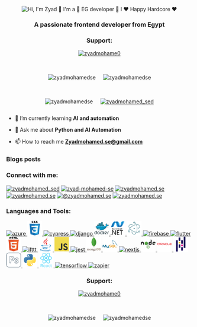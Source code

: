 <p align="center">
  <img src="https://media.giphy.com/media/v1.Y2lkPTc5MGI3NjExZDUwOWlldXd6Ym9uODk3azEzbm93bWx2N3Zrd2lnbWQxeXU2b2hrMCZlcD12MV9pbnRlcm5hbF9naWZfYnlfaWQmY3Q9Zw/zjeKQyF9bBsEsKKeZU/giphy.gif" alt="Hi, I'm Zyad 👋 I'm a 🚀 EG developer 🚀 I ❤️ Happy Hardcore ❤️">
</p>

<h3 align="center">A passionate frontend developer from Egypt</h3>

<h3 align="center">Support:</h3>
<p align="center">
  <a href="https://www.buymeacoffee.com/zyadmohame0">
    <img src="https://cdn.buymeacoffee.com/buttons/v2/default-yellow.png" height="50" width="210" alt="zyadmohame0" />
  </a>
</p>
<br><br>

<div style="display: flex; justify-content: center; gap: 20px;">
  <img src="https://github-readme-stats.vercel.app/api?username=zyadmohamedse&show_icons=true&locale=en" alt="zyadmohamedse" />
  <img src="https://github-readme-streak-stats.herokuapp.com/?user=zyadmohamedse&" alt="zyadmohamedse" />
</div>
<br><br>

<div style="display: flex; justify-content: center; gap: 20px;">
  <p>
    <img src="https://komarev.com/ghpvc/?username=zyadmohamedse&label=Profile%20views&color=0e75b6&style=flat" alt="zyadmohamedse" />
  </p>
  <p>
    <a href="https://twitter.com/zyadmohamed_sed" target="_blank">
      <img src="https://img.shields.io/twitter/follow/zyadmohamed_sed?logo=twitter&style=for-the-badge" alt="zyadmohamed_sed" />
    </a>
  </p>
</div>


- 🌱 I’m currently learning **AI and automation**

- 💬 Ask me about **Python and AI Automation**

- 📫 How to reach me **Zyadmohamed.se@gmail.com**

### Blogs posts
<!-- BLOG-POST-LIST:START -->
<!-- BLOG-POST-LIST:END -->

<h3 align="left">Connect with me:</h3>
<p align="left">
<a href="https://twitter.com/zyadmohamed_sed" target="blank"><img align="center" src="https://raw.githubusercontent.com/rahuldkjain/github-profile-readme-generator/master/src/images/icons/Social/twitter.svg" alt="zyadmohamed_sed" height="30" width="40" /></a>
<a href="https://linkedin.com/in/zyad-mohamed-se" target="blank"><img align="center" src="https://raw.githubusercontent.com/rahuldkjain/github-profile-readme-generator/master/src/images/icons/Social/linked-in-alt.svg" alt="zyad-mohamed-se" height="30" width="40" /></a>
<a href="https://fb.com/zyadmohamed.se" target="blank"><img align="center" src="https://raw.githubusercontent.com/rahuldkjain/github-profile-readme-generator/master/src/images/icons/Social/facebook.svg" alt="zyadmohamed.se" height="30" width="40" /></a>
<a href="https://instagram.com/zyadmohamed.se" target="blank"><img align="center" src="https://raw.githubusercontent.com/rahuldkjain/github-profile-readme-generator/master/src/images/icons/Social/instagram.svg" alt="zyadmohamed.se" height="30" width="40" /></a>
<a href="https://medium.com/@zyadmohamed.se" target="blank"><img align="center" src="https://raw.githubusercontent.com/rahuldkjain/github-profile-readme-generator/master/src/images/icons/Social/medium.svg" alt="@zyadmohamed.se" height="30" width="40" /></a>
<a href="https://codeforces.com/profile/zyadmohamed.se" target="blank"><img align="center" src="https://raw.githubusercontent.com/rahuldkjain/github-profile-readme-generator/master/src/images/icons/Social/codeforces.svg" alt="zyadmohamed.se" height="30" width="40" /></a>
</p>

<h3 align="left">Languages and Tools:</h3>
<p align="left"> <a href="https://azure.microsoft.com/en-in/" target="_blank" rel="noreferrer"> <img src="https://www.vectorlogo.zone/logos/microsoft_azure/microsoft_azure-icon.svg" alt="azure" width="40" height="40"/> </a> <a href="https://www.w3schools.com/css/" target="_blank" rel="noreferrer"> <img src="https://raw.githubusercontent.com/devicons/devicon/master/icons/css3/css3-original-wordmark.svg" alt="css3" width="40" height="40"/> </a> <a href="https://www.cypress.io" target="_blank" rel="noreferrer"> <img src="https://raw.githubusercontent.com/simple-icons/simple-icons/6e46ec1fc23b60c8fd0d2f2ff46db82e16dbd75f/icons/cypress.svg" alt="cypress" width="40" height="40"/> </a> <a href="https://www.djangoproject.com/" target="_blank" rel="noreferrer"> <img src="https://cdn.worldvectorlogo.com/logos/django.svg" alt="django" width="40" height="40"/> </a> <a href="https://www.docker.com/" target="_blank" rel="noreferrer"> <img src="https://raw.githubusercontent.com/devicons/devicon/master/icons/docker/docker-original-wordmark.svg" alt="docker" width="40" height="40"/> </a> <a href="https://dotnet.microsoft.com/" target="_blank" rel="noreferrer"> <img src="https://raw.githubusercontent.com/devicons/devicon/master/icons/dot-net/dot-net-original-wordmark.svg" alt="dotnet" width="40" height="40"/> </a> <a href="https://www.electronjs.org" target="_blank" rel="noreferrer"> <img src="https://raw.githubusercontent.com/devicons/devicon/master/icons/electron/electron-original.svg" alt="electron" width="40" height="40"/> </a> <a href="https://firebase.google.com/" target="_blank" rel="noreferrer"> <img src="https://www.vectorlogo.zone/logos/firebase/firebase-icon.svg" alt="firebase" width="40" height="40"/> </a> <a href="https://flutter.dev" target="_blank" rel="noreferrer"> <img src="https://www.vectorlogo.zone/logos/flutterio/flutterio-icon.svg" alt="flutter" width="40" height="40"/> </a> <a href="https://www.w3.org/html/" target="_blank" rel="noreferrer"> <img src="https://raw.githubusercontent.com/devicons/devicon/master/icons/html5/html5-original-wordmark.svg" alt="html5" width="40" height="40"/> </a> <a href="https://ifttt.com/" target="_blank" rel="noreferrer"> <img src="https://www.vectorlogo.zone/logos/ifttt/ifttt-ar21.svg" alt="ifttt" width="40" height="40"/> </a> <a href="https://www.java.com" target="_blank" rel="noreferrer"> <img src="https://raw.githubusercontent.com/devicons/devicon/master/icons/java/java-original.svg" alt="java" width="40" height="40"/> </a> <a href="https://developer.mozilla.org/en-US/docs/Web/JavaScript" target="_blank" rel="noreferrer"> <img src="https://raw.githubusercontent.com/devicons/devicon/master/icons/javascript/javascript-original.svg" alt="javascript" width="40" height="40"/> </a> <a href="https://jestjs.io" target="_blank" rel="noreferrer"> <img src="https://www.vectorlogo.zone/logos/jestjsio/jestjsio-icon.svg" alt="jest" width="40" height="40"/> </a> <a href="https://www.mongodb.com/" target="_blank" rel="noreferrer"> <img src="https://raw.githubusercontent.com/devicons/devicon/master/icons/mongodb/mongodb-original-wordmark.svg" alt="mongodb" width="40" height="40"/> </a> <a href="https://www.mysql.com/" target="_blank" rel="noreferrer"> <img src="https://raw.githubusercontent.com/devicons/devicon/master/icons/mysql/mysql-original-wordmark.svg" alt="mysql" width="40" height="40"/> </a> <a href="https://nextjs.org/" target="_blank" rel="noreferrer"> <img src="https://cdn.worldvectorlogo.com/logos/nextjs-2.svg" alt="nextjs" width="40" height="40"/> </a> <a href="https://nodejs.org" target="_blank" rel="noreferrer"> <img src="https://raw.githubusercontent.com/devicons/devicon/master/icons/nodejs/nodejs-original-wordmark.svg" alt="nodejs" width="40" height="40"/> </a> <a href="https://www.oracle.com/" target="_blank" rel="noreferrer"> <img src="https://raw.githubusercontent.com/devicons/devicon/master/icons/oracle/oracle-original.svg" alt="oracle" width="40" height="40"/> </a> <a href="https://pandas.pydata.org/" target="_blank" rel="noreferrer"> <img src="https://raw.githubusercontent.com/devicons/devicon/2ae2a900d2f041da66e950e4d48052658d850630/icons/pandas/pandas-original.svg" alt="pandas" width="40" height="40"/> </a> <a href="https://www.photoshop.com/en" target="_blank" rel="noreferrer"> <img src="https://raw.githubusercontent.com/devicons/devicon/master/icons/photoshop/photoshop-line.svg" alt="photoshop" width="40" height="40"/> </a> <a href="https://www.python.org" target="_blank" rel="noreferrer"> <img src="https://raw.githubusercontent.com/devicons/devicon/master/icons/python/python-original.svg" alt="python" width="40" height="40"/> </a> <a href="https://reactjs.org/" target="_blank" rel="noreferrer"> <img src="https://raw.githubusercontent.com/devicons/devicon/master/icons/react/react-original-wordmark.svg" alt="react" width="40" height="40"/> </a> <a href="https://www.tensorflow.org" target="_blank" rel="noreferrer"> <img src="https://www.vectorlogo.zone/logos/tensorflow/tensorflow-icon.svg" alt="tensorflow" width="40" height="40"/> </a> <a href="https://zapier.com" target="_blank" rel="noreferrer"> <img src="https://www.vectorlogo.zone/logos/zapier/zapier-icon.svg" alt="zapier" width="40" height="40"/> </a> </p>

<h3 align="center">Support:</h3>
<p align="center">
  <a href="https://www.buymeacoffee.com/zyadmohame0">
    <img src="https://cdn.buymeacoffee.com/buttons/v2/default-yellow.png" height="50" width="210" alt="zyadmohame0" />
  </a>
</p>
<br><br>

<div style="display: flex; justify-content: center; gap: 20px;">
  <img src="https://github-readme-stats.vercel.app/api?username=zyadmohamedse&show_icons=true&locale=en" alt="zyadmohamedse" />
  <img src="https://github-readme-streak-stats.herokuapp.com/?user=zyadmohamedse&" alt="zyadmohamedse" />
</div>

